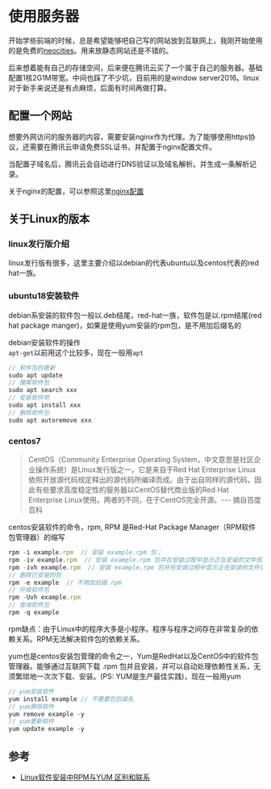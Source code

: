 # 使用服务器

开始学些前端的时候，总是希望能够吧自己写的网站放到互联网上，我刚开始使用的是免费的[neocities](https://neocities.org/browse)。用来放静态网站还是不错的。

后来想着能有自己的存储空间，后来便在腾讯云买了一个属于自己的服务器。基础配置1核2G1M带宽。中间也踩了不少坑，目前用的是window server2016。linux对于新手来说还是有点麻烦，后面有时间再做打算。

## 配置一个网站

想要外网访问的服务器的内容，需要安装nginx作为代理。为了能够使用https协议，还需要在腾讯云申请免费SSL证书，并配置于nginx配置文件。

当配置子域名后，腾讯云会自动进行DNS验证以及域名解析。并生成一条解析记录。

关于nginx的配置，可以参照这里[nginx配置](../nginx)

## 关于Linux的版本

### linux发行版介绍

linux发行版有很多，这里主要介绍以debian的代表ubuntu以及centos代表的red hat一族。

### ubuntu18安装软件  

debian系安装的软件包一般以.deb结尾，red-hat一族，软件包是以.rpm结尾(red hat package manger)，如果是使用yum安装的rpm包，是不用加后缀名的

debian安装软件的操作  
`apt-get`以前用这个比较多，现在一般用`apt`
```js
// 软件包的更新
sudo apt update
// 搜索软件包
sudo apt search xxx
// 安装软件吧
sudo apt install xxx
// 删除软件包
sudo apt autoremove xxx  
```

### centos7
> CentOS（Community Enterprise Operating System，中文意思是社区企业操作系统）是Linux发行版之一，它是来自于Red Hat Enterprise Linux依照开放源代码规定释出的源代码所编译而成。由于出自同样的源代码，因此有些要求高度稳定性的服务器以CentOS替代商业版的Red Hat Enterprise Linux使用。两者的不同，在于CentOS完全开源。--- 摘自百度百科

centos安装软件的命令，rpm, RPM 是Red-Hat Package Manager（RPM软件包管理器）的缩写
```js
rpm -i example.rpm  // 安装 example.rpm 包；
rpm -iv example.rpm  // 安装 example.rpm 包并在安装过程中显示正在安装的文件信息；
rpm -ivh example.rpm  // 安装 example.rpm 包并在安装过程中显示正在安装的文件信息及安装进度
// 删除已安装的包
rpm -e example  // 不用加后缀.rpm
// 升级软件包
rpm -Uvh example.rpm
// 查询软件包
rpm -q example
```
rpm缺点：由于Linux中的程序大多是小程序。程序与程序之间存在非常复杂的依赖关系。RPM无法解决软件包的依赖关系。

yum也是centos安装包管理的命令之一，Yum是RedHat以及CentOS中的软件包管理器。能够通过互联网下载 .rpm 包并且安装，并可以自动处理依赖性关系，无须繁琐地一次次下载、安装。(PS: YUM是生产最佳实践)，现在一般用yum
```js
// yum安装软件
yum install example // 不需要包后缀名
// yum移除软件
yum remove example -y
// yum更新软件
yum update example -y
```

## 参考

 - [Linux软件安装中RPM与YUM 区别和联系](https://www.cnblogs.com/LiuChunfu/p/8052890.html)
